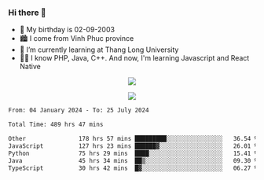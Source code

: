 ### Hi there 👋
- 🎂 My birthday is 02-09-2003
- 🏙️ I come from Vinh Phuc province
- 🌱 I’m currently learning at Thang Long University
- 🧑‍💻 I know PHP, Java, C++. And now, I'm learning Javascript and React Native
<p align="center"><img src="https://github-readme-stats.vercel.app/api?username=tmquang0209&show_icons=true&theme=gradient"></p>
<p align="center"><img src="https://github-readme-stats.vercel.app/api/top-langs/?username=tmquang0209&hide=scss,css&langs_count=10"></p>
<!--START_SECTION:waka-->

```txt
From: 04 January 2024 - To: 25 July 2024

Total Time: 489 hrs 47 mins

Other               178 hrs 57 mins █████████░░░░░░░░░░░░░░░░   36.54 %
JavaScript          127 hrs 23 mins ██████▓░░░░░░░░░░░░░░░░░░   26.01 %
Python              75 hrs 29 mins  ████░░░░░░░░░░░░░░░░░░░░░   15.41 %
Java                45 hrs 34 mins  ██▒░░░░░░░░░░░░░░░░░░░░░░   09.30 %
TypeScript          30 hrs 42 mins  █▓░░░░░░░░░░░░░░░░░░░░░░░   06.27 %
```

<!--END_SECTION:waka-->
